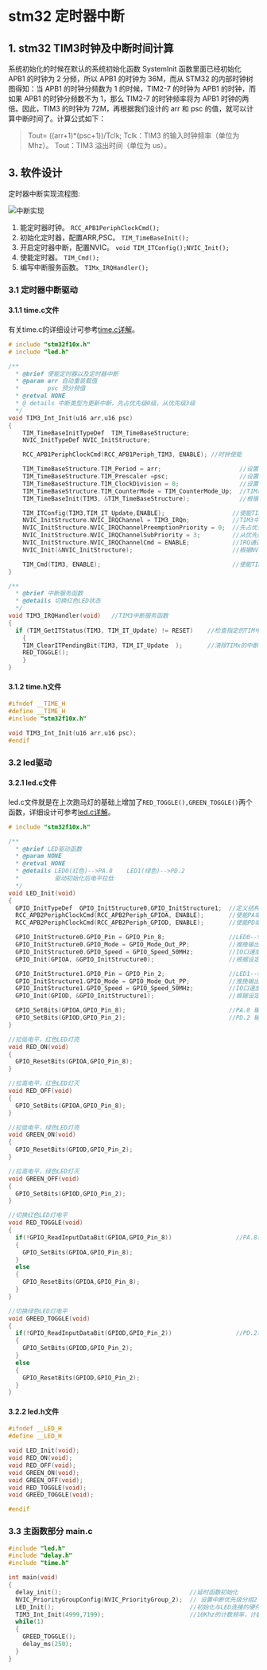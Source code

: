 # stm32 定时器中断

## 1. stm32 TIM3时钟及中断时间计算

系统初始化的时候在默认的系统初始化函数 SystemInit 函数里面已经初始化 APB1 的时钟为 2 分频，所以 APB1 的时钟为 36M，而从 STM32 的内部时钟树图得知：当 APB1 的时钟分频数为 1 的时候，TIM2-7 的时钟为 APB1 的时钟，而如果 APB1 的时钟分频数不为 1，那么 TIM2-7 的时钟频率将为 APB1 时钟的两倍。因此，TIM3 的时钟为 72M，再根据我们设计的 arr 和 psc 的值，就可以计算中断时间了。计算公式如下：
> Tout= ((arr+1)*(psc+1))/Tclk;
> Tclk：TIM3 的输入时钟频率（单位为 Mhz）。
> Tout：TIM3 溢出时间（单位为 us）。

## 3. 软件设计

定时器中断实现流程图:

![中断实现]

1. 能定时器时钟。
  `RCC_APB1PeriphClockCmd();`
2. 初始化定时器，配置ARR,PSC。
  `TIM_TimeBaseInit();`
3. 开启定时器中断，配置NVIC。
  `void TIM_ITConfig();NVIC_Init();`
4. 使能定时器。
  `TIM_Cmd();`
5. 编写中断服务函数。
  `TIMx_IRQHandler();`

### 3.1 定时器中断驱动

#### 3.1.1 time.c文件

有关time.c的详细设计可参考[time.c详解]。

```c
# include "stm32f10x.h"
# include "led.h"

/**
  * @brief 使能定时器以及定时器中断
  * @param arr 自动重装载值
  *        psc 预分频值
  * @retval NONE
  * @ details 中断类型为更新中断，先占优先级0级，从优先级3级
  */
void TIM3_Int_Init(u16 arr,u16 psc)
{
    TIM_TimeBaseInitTypeDef  TIM_TimeBaseStructure;
    NVIC_InitTypeDef NVIC_InitStructure;

    RCC_APB1PeriphClockCmd(RCC_APB1Periph_TIM3, ENABLE); //时钟使能

    TIM_TimeBaseStructure.TIM_Period = arr;                      //设置在下一个更新事件装入活动的自动重装载寄存器周期的值
    TIM_TimeBaseStructure.TIM_Prescaler =psc;                    //设置用来作为TIMx时钟频率除数的预分频值
    TIM_TimeBaseStructure.TIM_ClockDivision = 0;                 //设置时钟分割:TDTS = Tck_tim
    TIM_TimeBaseStructure.TIM_CounterMode = TIM_CounterMode_Up;  //TIM向上计数模式
    TIM_TimeBaseInit(TIM3, &TIM_TimeBaseStructure);              //根据TIM_TimeBaseInitStruct中指定的参数初始化TIMx的时间基数单位

    TIM_ITConfig(TIM3,TIM_IT_Update,ENABLE);                   //使能TIM3更新中断
    NVIC_InitStructure.NVIC_IRQChannel = TIM3_IRQn;            //TIM3中断
    NVIC_InitStructure.NVIC_IRQChannelPreemptionPriority = 0;  //先占优先级0级
    NVIC_InitStructure.NVIC_IRQChannelSubPriority = 3;         //从优先级3级
    NVIC_InitStructure.NVIC_IRQChannelCmd = ENABLE;            //IRQ通道被使能
    NVIC_Init(&NVIC_InitStructure);                            //根据NVIC_InitStruct中指定的参数初始化外设NVIC寄存器

    TIM_Cmd(TIM3, ENABLE);                                     //使能TIM3
}

/**
  * @brief 中断服务函数
  * @details 切换红色LED状态
  */
void TIM3_IRQHandler(void)   //TIM3中断服务函数
{
  if (TIM_GetITStatus(TIM3, TIM_IT_Update) != RESET)    //检查指定的TIM中断发生与否:TIM 中断源
    {
    TIM_ClearITPendingBit(TIM3, TIM_IT_Update  );       //清除TIMx的中断待处理位:TIM 中断源
    RED_TOGGLE();
    }
}

```

#### 3.1.2 time.h文件

```c
#ifndef __TIME_H
#define __TIME_H
#include "stm32f10x.h"

void TIM3_Int_Init(u16 arr,u16 psc);
#endif

```

### 3.2 led驱动

#### 3.2.1 led.c文件

led.c文件就是在上次跑马灯的基础上增加了`RED_TOGGLE(),GREEN_TOGGLE()`两个函数，详细设计可参考[led.c详解]。

```c
# include "stm32f10x.h"

/**
  * @brief LED驱动函数
  * @param NONE
  * @retval NONE
  * @details LED0(红色)-->PA.8    LED1(绿色)-->PD.2
  *          驱动初始化后电平拉低
  */
void LED_Init(void)
{
  GPIO_InitTypeDef  GPIO_InitStructure0,GPIO_InitStructure1;  //定义结构体变量
  RCC_APB2PeriphClockCmd(RCC_APB2Periph_GPIOA, ENABLE);       //使能PA端口时钟
  RCC_APB2PeriphClockCmd(RCC_APB2Periph_GPIOD, ENABLE);       //使能PD端口时钟

  GPIO_InitStructure0.GPIO_Pin = GPIO_Pin_8;                  //LED0-->PA.8 端口配置
  GPIO_InitStructure0.GPIO_Mode = GPIO_Mode_Out_PP;           //推挽输出
  GPIO_InitStructure0.GPIO_Speed = GPIO_Speed_50MHz;          //IO口速度为50MHz
  GPIO_Init(GPIOA, &GPIO_InitStructure0);                     //根据设定参数初始化GPIOA.8

  GPIO_InitStructure1.GPIO_Pin = GPIO_Pin_2;                  //LED1-->PD.2 端口配置
  GPIO_InitStructure1.GPIO_Mode = GPIO_Mode_Out_PP;           //推挽输出
  GPIO_InitStructure1.GPIO_Speed = GPIO_Speed_50MHz;          //IO口速度为50MHz
  GPIO_Init(GPIOD, &GPIO_InitStructure1);                     //根据设定参数初始化GPIOD.2

  GPIO_SetBits(GPIOA,GPIO_Pin_8);                             //PA.8 输出高,LED灭
  GPIO_SetBits(GPIOD,GPIO_Pin_2);                             //PD.2 输出高,LED灭
}

//拉低电平，红色LED灯亮
void RED_ON(void)
{
  GPIO_ResetBits(GPIOA,GPIO_Pin_8);
}

//拉高电平，红色LED灯灭
void RED_OFF(void)
{
  GPIO_SetBits(GPIOA,GPIO_Pin_8);
}

//拉低电平，绿色LED灯亮
void GREEN_ON(void)
{
  GPIO_ResetBits(GPIOD,GPIO_Pin_2);
}

//拉高电平，绿色LED灯灭
void GREEN_OFF(void)
{
  GPIO_SetBits(GPIOD,GPIO_Pin_2);
}

//切换红色LED灯电平
void RED_TOGGLE(void)
{
  if(!GPIO_ReadInputDataBit(GPIOA,GPIO_Pin_8))                  //PA.8输出低，LED亮
  {
    GPIO_SetBits(GPIOA,GPIO_Pin_8);
  }
  else
  {
    GPIO_ResetBits(GPIOA,GPIO_Pin_8);
  }
}

//切换绿色LED灯电平
void GREED_TOGGLE(void)
{
  if(!GPIO_ReadInputDataBit(GPIOD,GPIO_Pin_2))                  //PD.2输出低，LED亮
  {
    GPIO_SetBits(GPIOD,GPIO_Pin_2);
  }
  else
  {
    GPIO_ResetBits(GPIOD,GPIO_Pin_2);
  }
}

```

#### 3.2.2 led.h文件

```c
#ifndef __LED_H
#define __LED_H

void LED_Init(void);
void RED_ON(void);
void RED_OFF(void);
void GREEN_ON(void);
void GREEN_OFF(void);
void RED_TOGGLE(void);
void GREED_TOGGLE(void);

#endif

```

### 3.3 主函数部分 main.c

```c
#include "led.h"
#include "delay.h"
#include "time.h"

int main(void)
{
  delay_init();                                    //延时函数初始化
  NVIC_PriorityGroupConfig(NVIC_PriorityGroup_2);  // 设置中断优先级分组2
  LED_Init();                                      //初始化与LED连接的硬件接口
  TIM3_Int_Init(4999,7199);                        //10Khz的计数频率，计数到5000为500ms
  while(1)
  {
    GREED_TOGGLE();
    delay_ms(250);
  }
}

```

[中断实现]: <./image/1.png>

[time.c详解]: <./time_c详解.md>
[led.c详解]: <./led_c详解.md>